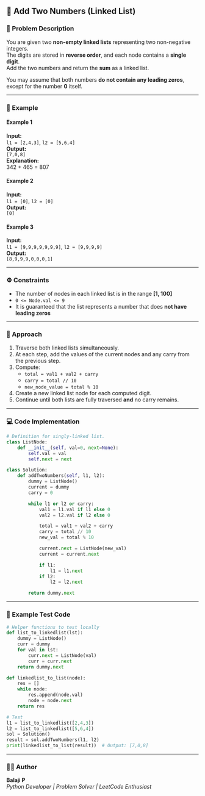 ## 🧮 Add Two Numbers (Linked List)

### 📘 Problem Description
You are given two **non-empty linked lists** representing two non-negative integers.  
The digits are stored in **reverse order**, and each node contains a **single digit**.  
Add the two numbers and return the **sum** as a linked list.

You may assume that both numbers **do not contain any leading zeros**, except for the number **0** itself.

---

### 🧩 Example

#### Example 1
**Input:**  
`l1 = [2,4,3]`, `l2 = [5,6,4]`  
**Output:**  
`[7,0,8]`  
**Explanation:**  
342 + 465 = 807

#### Example 2
**Input:**  
`l1 = [0]`, `l2 = [0]`  
**Output:**  
`[0]`

#### Example 3
**Input:**  
`l1 = [9,9,9,9,9,9,9]`, `l2 = [9,9,9,9]`  
**Output:**  
`[8,9,9,9,0,0,0,1]`

---

### ⚙️ Constraints
- The number of nodes in each linked list is in the range **[1, 100]**
- `0 <= Node.val <= 9`
- It is guaranteed that the list represents a number that does **not have leading zeros**

---

### 🧠 Approach
1. Traverse both linked lists simultaneously.  
2. At each step, add the values of the current nodes and any carry from the previous step.  
3. Compute:
   - `total = val1 + val2 + carry`
   - `carry = total // 10`
   - `new_node_value = total % 10`
4. Create a new linked list node for each computed digit.  
5. Continue until both lists are fully traversed **and** no carry remains.

---

### 💻 Code Implementation
```python
# Definition for singly-linked list.
class ListNode:
    def __init__(self, val=0, next=None):
        self.val = val
        self.next = next

class Solution:
    def addTwoNumbers(self, l1, l2):
        dummy = ListNode()
        current = dummy
        carry = 0

        while l1 or l2 or carry:
            val1 = l1.val if l1 else 0
            val2 = l2.val if l2 else 0

            total = val1 + val2 + carry
            carry = total // 10
            new_val = total % 10

            current.next = ListNode(new_val)
            current = current.next

            if l1:
                l1 = l1.next
            if l2:
                l2 = l2.next

        return dummy.next
```

---

### 🧪 Example Test Code
```python
# Helper functions to test locally
def list_to_linkedlist(lst):
    dummy = ListNode()
    curr = dummy
    for val in lst:
        curr.next = ListNode(val)
        curr = curr.next
    return dummy.next

def linkedlist_to_list(node):
    res = []
    while node:
        res.append(node.val)
        node = node.next
    return res

# Test
l1 = list_to_linkedlist([2,4,3])
l2 = list_to_linkedlist([5,6,4])
sol = Solution()
result = sol.addTwoNumbers(l1, l2)
print(linkedlist_to_list(result))  # Output: [7,0,8]
```

---

### 👨‍💻 Author
**Balaji P**  
*Python Developer | Problem Solver | LeetCode Enthusiast*
